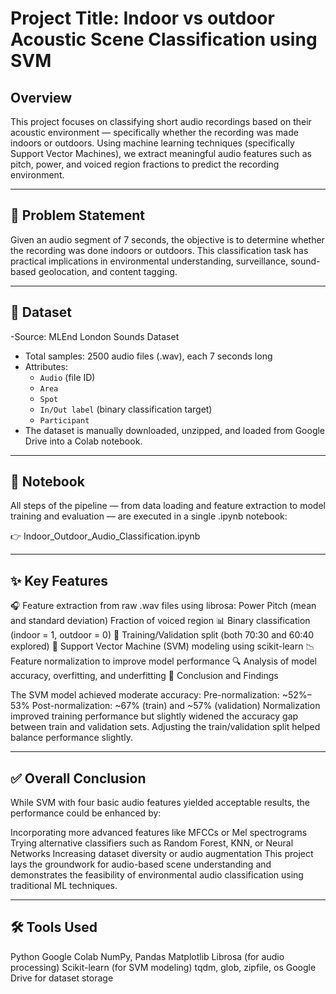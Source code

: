 # Project Title: Indoor vs outdoor Acoustic Scene Classification using SVM

 ## Overview

This project focuses on classifying short audio recordings based on their acoustic environment — specifically whether the recording was made indoors or outdoors. Using machine learning techniques (specifically Support Vector Machines), we extract meaningful audio features such as pitch, power, and voiced region fractions to predict the recording environment.


---

## 🎯 Problem Statement

Given an audio segment of 7 seconds, the objective is to determine whether the recording was done indoors or outdoors. This classification task has practical implications in environmental understanding, surveillance, sound-based geolocation, and content tagging.

---

## 📁 Dataset

-Source: MLEnd London Sounds Dataset
 - Total samples: 2500 audio files (.wav), each 7 seconds long
 - Attributes:
   - `Audio` (file ID)
   - `Area`
   - `Spot`
   - `In/Out label` (binary classification target)
   - `Participant`
- The dataset is manually downloaded, unzipped, and loaded from Google Drive into a Colab notebook.

---

## 📒 Notebook

All steps of the pipeline — from data loading and feature extraction to model training and evaluation — are executed in a single .ipynb notebook:

👉 Indoor_Outdoor_Audio_Classification.ipynb

---

## ✨ Key Features

🎧 Feature extraction from raw .wav files using librosa:
Power
Pitch (mean and standard deviation)
Fraction of voiced region
📊 Binary classification (indoor = 1, outdoor = 0)
🧪 Training/Validation split (both 70:30 and 60:40 explored)
🧠 Support Vector Machine (SVM) modeling using scikit-learn
📉 Feature normalization to improve model performance
🔍 Analysis of model accuracy, overfitting, and underfitting
📌 Conclusion and Findings

The SVM model achieved moderate accuracy:
Pre-normalization: ~52%–53%
Post-normalization: ~67% (train) and ~57% (validation)
Normalization improved training performance but slightly widened the accuracy gap between train and validation sets.
Adjusting the train/validation split helped balance performance slightly.

---

## ✅ Overall Conclusion

While SVM with four basic audio features yielded acceptable results, the performance could be enhanced by:

Incorporating more advanced features like MFCCs or Mel spectrograms
Trying alternative classifiers such as Random Forest, KNN, or Neural Networks
Increasing dataset diversity or audio augmentation
This project lays the groundwork for audio-based scene understanding and demonstrates the feasibility of environmental audio classification using traditional ML techniques.

---

## 🛠️ Tools Used

Python
Google Colab
NumPy, Pandas
Matplotlib
Librosa (for audio processing)
Scikit-learn (for SVM modeling)
tqdm, glob, zipfile, os
Google Drive for dataset storage
